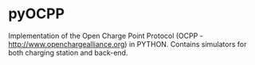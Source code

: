 # pyOCPP
Implementation of the Open Charge Point Protocol (OCPP - http://www.openchargealliance.org) in PYTHON. Contains simulators for both charging station and back-end.
